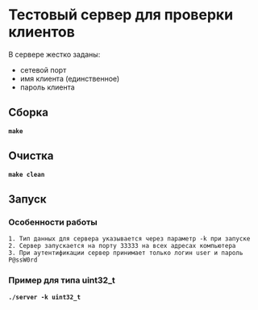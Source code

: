 # Тестовый сервер для проверки клиентов

В сервере жестко заданы:

  * сетевой порт
  * имя клиента (единственное)
  * пароль клиента

## Сборка

 **`make`**

## Очистка

**`make clean`**

## Запуск

### Особенности работы

    1. Тип данных для сервера указывается через параметр -k при запуске
    2. Сервер запускается на порту 33333 на всех адресах компьютера
    3. При аутентификации сервер принимает только логин user и пароль P@ssW0rd

### Пример для типа uint32_t

 **`./server -k uint32_t`**



